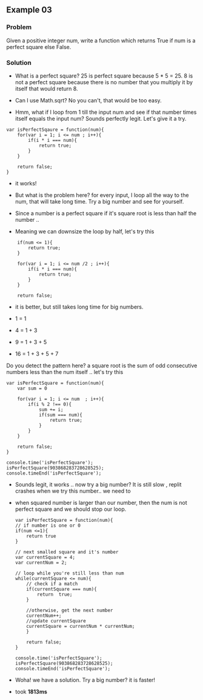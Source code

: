 ## Example 03

### Problem

Given a positive integer num, write a function which returns True if num is a perfect square else False.

### Solution
- What is a perfect square? 25 is perfect square because 5 * 5 = 25. 8 is not a perfect square because there is no number that you multiply it by itself that would return 8.

- Can I use Math.sqrt? No you can't, that would be too easy.
- Hmm, what if I loop from 1 till the input num and see if that number times itself equals the input num? Sounds perfectly legit. Let's give it a try.

```
var isPerfectSqaure = function(num){
	for(var i = 1; i <= num ; i++){
		if(i * i === num){
			return true;
		}
	}

	return false;
}
```
- it works!
- But what is the problem here? for every input, I loop all the way to the num, that will take long time. Try a big number and see for yourself.

- Since a number is a perfect square if it's square root is less than half the number ..
- Meaning we can downsize the loop by half, let's try this

```
	if(num <= 1){
		return true;
	}

	for(var i = 1; i <= num /2 ; i++){
		if(i * i === num){
			return true;
		}
	}

	return false;
```

- it is better, but still takes long time for big numbers.

- 1  = 1
- 4  = 1 + 3
- 9  = 1 + 3 + 5
- 16 = 1 + 3 + 5 + 7

Do you detect the pattern here? a square root is the sum of odd consecutive numbers less than the num itself
.. let's try this

```
var isPerfectSquare = function(num){
	var sum = 0

	for(var i = 1; i <= num  ; i++){
		if(i % 2 !== 0){
			sum += i;
			if(sum === num){
				return true;
			}
		}
	}

	return false;
}

console.time('isPerfectSquare');
isPerfectSquare(903868283728628525);
console.timeEnd('isPerfectSquare');
```
- Sounds legit, it works .. now try a big number? It is still slow , replit crashes when we try this number.. we need to

- when squared number is larger than our number, then the num is not perfect square and we should stop our loop.


	```
	var isPerfectSquare = function(num){
	// if number is one or 0
	if(num <=1){
		return true
	}

	// next smalled square and it's number
	var currentSquare = 4;
	var currentNum = 2;

	// loop while you're still less than num
	while(currentSquare <= num){
		// check if a match
		if(currentSquare === num){
			return  true;
		}

		//otherwise, get the next number
		currentNum++;
		//update currentSquare
		currentSquare = currentNum * currentNum;
		}

		return false;
	}

	console.time('isPerfectSquare');
	isPerfectSquare(903868283728628525);
	console.timeEnd('isPerfectSquare');
	```

- Woha! we have a solution. Try a big number? it is faster!
- took <b>1813ms</b>
